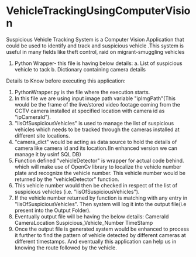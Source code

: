 # VehicleTrackingUsingComputerVision
Suspicious Vehicle Tracking System is a Computer Vision Application that could be used to identify and track and suspicious vehicle .This system is useful in many fields like theft control, raid on migrant-smuggling vehicles

1.	Python Wrapper- this file is having below details:
a.	List of suspicious vehicle to tack
b.	Dictionary containing camera details


Details to Know before executing this application:
1. PythonWrapper.py is the file where the execution starts.
2. In this file we are using input image path variable "ipImgPath"(This would be the frame of the live/stored video footage coming from the CCTV camera installed at specified location with camera id as "ipCameraId").
3. "lisOfSuspiciousVehicles" is used to manage the list of suspicious vehicles which needs to be tracked through the cameras installed at different site locations.
4. "camera_dict" would be acting as data source to hold the details of camera like camera id and its location.(In enhanced version we can manage it by usinf SQL DB)
5. Function defined "vehicleDetector" is wrapper for actual code behind. which will make use of OpenCv library to localize the vehicle number plate and recognize the vehicle number. This vehicle number would be returned by the "vehicleDetector" function.
6. This vehicle number would then be checked in respect of the list of suspicious vehicles (i.e. "lisOfSuspiciousVehicles").
7. If the vehicle number returned by function is matching with any entry in "lisOfSuspiciousVehicles". Then system will log it into the output file(i.e present into the Output Folder).
8. Eventually output file will be having the below details:
CameraId	CameraLocation	Suspicious_Vehicle_Number	TimeStamp
9. Once the output file is generated system would be enhanced to process it further to find the pattern of vehicle detected by different cameras at different timestamps. And eventually this application can help us in knowing the route followed by the vehicle.


